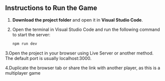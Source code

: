 ## Instructions to Run the Game

1. **Download the project folder** and open it in **Visual Studio Code**.
2. Open the terminal in Visual Studio Code and run the following command to start the server:

   ```bash
   npm run dev
3.Open the project in your browser using Live Server or another method. The default port is usually localhost:3000.


4.Duplicate the browser tab or share the link with another player, as this is a multiplayer game
